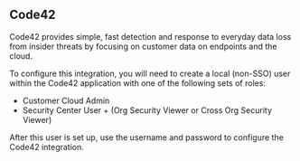 ## Code42

Code42 provides simple, fast detection and response to everyday data loss from insider threats by focusing on customer data on endpoints and the cloud.

To configure this integration, you will need to create a local (non-SSO) user within the Code42 application with one of the following sets of roles:

* Customer Cloud Admin
* Security Center User + (Org Security Viewer or Cross Org Security Viewer)

After this user is set up, use the username and password to configure the Code42 integration.
